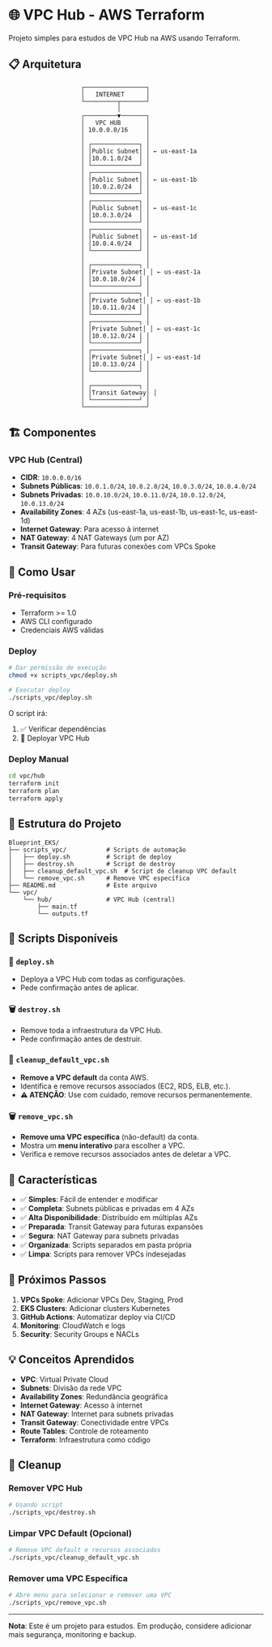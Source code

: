 # 🌐 VPC Hub - AWS Terraform

Projeto simples para estudos de VPC Hub na AWS usando Terraform.

## 📋 Arquitetura

```
                    ┌─────────────────┐
                    │   INTERNET      │
                    └─────────┬───────┘
                              │
                    ┌─────────▼───────┐
                    │   VPC HUB       │
                    │ 10.0.0.0/16     │
                    │                 │
                    │ ┌─────────────┐ │
                    │ │Public Subnet│ │ ← us-east-1a
                    │ │10.0.1.0/24  │ │
                    │ └─────────────┘ │
                    │ ┌─────────────┐ │
                    │ │Public Subnet│ │ ← us-east-1b
                    │ │10.0.2.0/24  │ │
                    │ └─────────────┘ │
                    │ ┌─────────────┐ │
                    │ │Public Subnet│ │ ← us-east-1c
                    │ │10.0.3.0/24  │ │
                    │ └─────────────┘ │
                    │ ┌─────────────┐ │
                    │ │Public Subnet│ │ ← us-east-1d
                    │ │10.0.4.0/24  │ │
                    │ └─────────────┘ │
                    │                 │
                    │ ┌─────────────┐ │
                    │ │Private Subnet│ │ ← us-east-1a
                    │ │10.0.10.0/24 │ │
                    │ └─────────────┘ │
                    │ ┌─────────────┐ │
                    │ │Private Subnet│ │ ← us-east-1b
                    │ │10.0.11.0/24 │ │
                    │ └─────────────┘ │
                    │ ┌─────────────┐ │
                    │ │Private Subnet│ │ ← us-east-1c
                    │ │10.0.12.0/24 │ │
                    │ └─────────────┘ │
                    │ ┌─────────────┐ │
                    │ │Private Subnet│ │ ← us-east-1d
                    │ │10.0.13.0/24 │ │
                    │ └─────────────┘ │
                    │                 │
                    │ ┌─────────────┐ │
                    │ │Transit Gateway│ │
                    │ └─────────────┘ │
                    └─────────────────┘
```

## 🏗️ Componentes

### VPC Hub (Central)
- **CIDR**: `10.0.0.0/16`
- **Subnets Públicas**: `10.0.1.0/24`, `10.0.2.0/24`, `10.0.3.0/24`, `10.0.4.0/24`
- **Subnets Privadas**: `10.0.10.0/24`, `10.0.11.0/24`, `10.0.12.0/24`, `10.0.13.0/24`
- **Availability Zones**: 4 AZs (us-east-1a, us-east-1b, us-east-1c, us-east-1d)
- **Internet Gateway**: Para acesso à internet
- **NAT Gateway**: 4 NAT Gateways (um por AZ)
- **Transit Gateway**: Para futuras conexões com VPCs Spoke

## 🚀 Como Usar

### Pré-requisitos
- Terraform >= 1.0
- AWS CLI configurado
- Credenciais AWS válidas

### Deploy
```bash
# Dar permissão de execução
chmod +x scripts_vpc/deploy.sh

# Executar deploy
./scripts_vpc/deploy.sh
```

O script irá:
1. ✅ Verificar dependências
2. 🚀 Deployar VPC Hub

### Deploy Manual
```bash
cd vpc/hub
terraform init
terraform plan
terraform apply
```

## 📁 Estrutura do Projeto

```
Blueprint_EKS/
├── scripts_vpc/           # Scripts de automação
│   ├── deploy.sh          # Script de deploy
│   ├── destroy.sh         # Script de destroy
│   ├── cleanup_default_vpc.sh  # Script de cleanup VPC default
│   └── remove_vpc.sh      # Remove VPC específica
├── README.md              # Este arquivo
└── vpc/
    └── hub/               # VPC Hub (central)
        ├── main.tf
        └── outputs.tf
```

## 🔧 Scripts Disponíveis

### 🚀 `deploy.sh`
- Deploya a VPC Hub com todas as configurações.
- Pede confirmação antes de aplicar.

### 🗑️ `destroy.sh`
- Remove toda a infraestrutura da VPC Hub.
- Pede confirmação antes de destruir.

### 🧹 `cleanup_default_vpc.sh`
- **Remove a VPC default** da conta AWS.
- Identifica e remove recursos associados (EC2, RDS, ELB, etc.).
- **⚠️ ATENÇÃO**: Use com cuidado, remove recursos permanentemente.

### 🗑️ `remove_vpc.sh`
- **Remove uma VPC específica** (não-default) da conta.
- Mostra um **menu interativo** para escolher a VPC.
- Verifica e remove recursos associados antes de deletar a VPC.

## 🔧 Características

- ✅ **Simples**: Fácil de entender e modificar
- ✅ **Completa**: Subnets públicas e privadas em 4 AZs
- ✅ **Alta Disponibilidade**: Distribuído em múltiplas AZs
- ✅ **Preparada**: Transit Gateway para futuras expansões
- ✅ **Segura**: NAT Gateway para subnets privadas
- ✅ **Organizada**: Scripts separados em pasta própria
- ✅ **Limpa**: Scripts para remover VPCs indesejadas

## 🎯 Próximos Passos

1. **VPCs Spoke**: Adicionar VPCs Dev, Staging, Prod
2. **EKS Clusters**: Adicionar clusters Kubernetes
3. **GitHub Actions**: Automatizar deploy via CI/CD
4. **Monitoring**: CloudWatch e logs
5. **Security**: Security Groups e NACLs

## 💡 Conceitos Aprendidos

- **VPC**: Virtual Private Cloud
- **Subnets**: Divisão da rede VPC
- **Availability Zones**: Redundância geográfica
- **Internet Gateway**: Acesso à internet
- **NAT Gateway**: Internet para subnets privadas
- **Transit Gateway**: Conectividade entre VPCs
- **Route Tables**: Controle de roteamento
- **Terraform**: Infraestrutura como código

## 🧹 Cleanup

### Remover VPC Hub
```bash
# Usando script
./scripts_vpc/destroy.sh
```

### Limpar VPC Default (Opcional)
```bash
# Remove VPC default e recursos associados
./scripts_vpc/cleanup_default_vpc.sh
```

### Remover uma VPC Específica
```bash
# Abre menu para selecionar e remover uma VPC
./scripts_vpc/remove_vpc.sh
```

---

**Nota**: Este é um projeto para estudos. Em produção, considere adicionar mais segurança, monitoring e backup. 